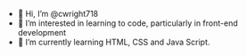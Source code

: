 - 👋 Hi, I’m @cwright718
- 👀 I’m interested in learning to code, particularly in front-end development
- 🌱 I’m currently learning HTML, CSS and Java Script. 


<!---
cwright718/cwright718 is a ✨ special ✨ repository because its `README.md` (this file) appears on your GitHub profile.
You can click the Preview link to take a look at your changes.
--->
